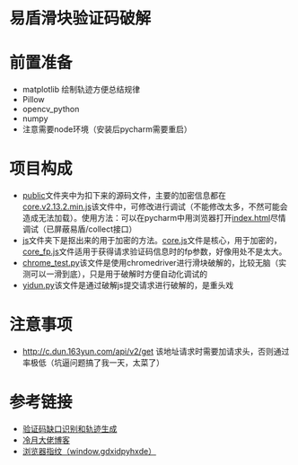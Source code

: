 易盾滑块验证码破解
=
# 前置准备
- matplotlib 绘制轨迹方便总结规律
- Pillow
- opencv_python
- numpy
- 注意需要node环境（安装后pycharm需要重启）
# 项目构成
- [public](public)文件夹中为扣下来的源码文件，主要的加密信息都在[core.v2.13.2.min.js](public/assets/core.v2.13.2.min.js)该文件中，可修改进行调试（不能修改太多，不然可能会造成无法加载）。使用方法：可以在pycharm中用浏览器打开[index.html](index.html)尽情调试（已屏蔽易盾/collect接口）
- [js](js)文件夹下是抠出来的用于加密的方法。[core.js](js/core.js)文件是核心，用于加密的，[core_fp.js](js/core_fp.js)文件适用于获得请求验证码信息时的fp参数，好像用处不是太大。
- [chrome_test.py](chrome_test.py)该文件是使用chromedriver进行滑块破解的，比较无脑（实测可以一滑到底），只是用于破解时方便自动化调试的
- [yidun.py](yidun.py)该文件是通过破解js提交请求进行破解的，是重头戏
# 注意事项
- http://c.dun.163yun.com/api/v2/get 该地址请求时需要加请求头，否则通过率极低（坑逼问题搞了我一天，太菜了）
# 参考链接
- [验证码缺口识别和轨迹生成](https://www.jianshu.com/p/f12679a63b8d)
- [冷月大佬博客](https://lengyue.me/index.php/category/captcha/crack-yidun/)
- [浏览器指纹（window.gdxidpyhxde）](https://blog.csdn.net/wu0che28/article/details/103050970)